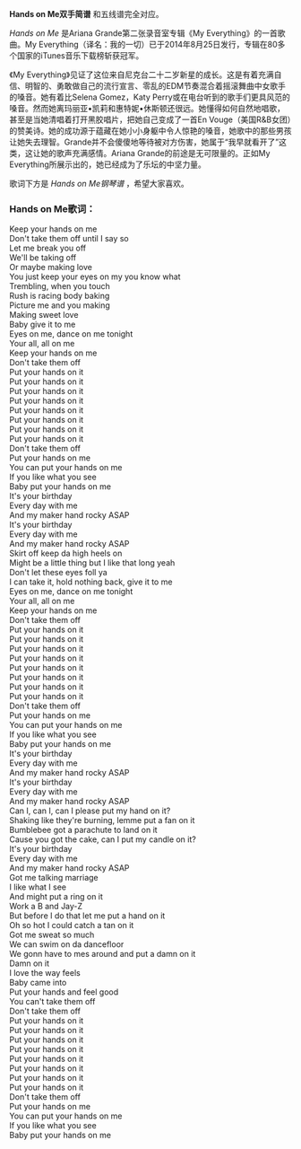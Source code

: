 

**Hands on Me双手简谱** 和五线谱完全对应。

_Hands on Me_ 是Ariana Grande第二张录音室专辑《My Everything》的一首歌曲。My
Everything（译名：我的一切）已于2014年8月25日发行，专辑在80多个国家的iTunes音乐下载榜斩获冠军。

《My
Everything》见证了这位来自尼克台二十二岁新星的成长。这是有着充满自信、明智的、勇敢做自己的流行宣言、零乱的EDM节奏混合着摇滚舞曲中女歌手的嗓音。她有着比Selena
Gomez，Katy
Perry或在电台听到的歌手们更具风范的嗓音。然而她离玛丽亚•凯莉和惠特妮•休斯顿还很远。她懂得如何自然地唱歌，甚至是当她清唱着打开黑胶唱片，把她自己变成了一首En
Vouge（美国R&B女团）的赞美诗。她的成功源于蕴藏在她小小身躯中令人惊艳的嗓音，她歌中的那些男孩让她失去理智。Grande并不会傻傻地等待被对方伤害，她属于“我早就看开了”这类，这让她的歌声充满感情。Ariana
Grande的前途是无可限量的。正如My Everything所展示出的，她已经成为了乐坛的中坚力量。

歌词下方是 _Hands on Me钢琴谱_ ，希望大家喜欢。

### Hands on Me歌词：

Keep your hands on me  
Don't take them off until I say so  
Let me break you off  
We'll be taking off  
Or maybe making love  
You just keep your eyes on my you know what  
Trembling, when you touch  
Rush is racing body baking  
Picture me and you making  
Making sweet love  
Baby give it to me  
Eyes on me, dance on me tonight  
Your all, all on me  
Keep your hands on me  
Don't take them off  
Put your hands on it  
Put your hands on it  
Put your hands on it  
Put your hands on it  
Put your hands on it  
Put your hands on it  
Put your hands on it  
Put your hands on it  
Don't take them off  
Put your hands on me  
You can put your hands on me  
If you like what you see  
Baby put your hands on me  
It's your birthday  
Every day with me  
And my maker hand rocky ASAP  
It's your birthday  
Every day with me  
And my maker hand rocky ASAP  
Skirt off keep da high heels on  
Might be a little thing but I like that long yeah  
Don't let these eyes foll ya  
I can take it, hold nothing back, give it to me  
Eyes on me, dance on me tonight  
Your all, all on me  
Keep your hands on me  
Don't take them off  
Put your hands on it  
Put your hands on it  
Put your hands on it  
Put your hands on it  
Put your hands on it  
Put your hands on it  
Put your hands on it  
Put your hands on it  
Don't take them off  
Put your hands on me  
You can put your hands on me  
If you like what you see  
Baby put your hands on me  
It's your birthday  
Every day with me  
And my maker hand rocky ASAP  
It's your birthday  
Every day with me  
And my maker hand rocky ASAP  
Can I, can I, can I please put my hand on it?  
Shaking like they're burning, lemme put a fan on it  
Bumblebee got a parachute to land on it  
Cause you got the cake, can I put my candle on it?  
It's your birthday  
Every day with me  
And my maker hand rocky ASAP  
Got me talking marriage  
I like what I see  
And might put a ring on it  
Work a B and Jay-Z  
But before I do that let me put a hand on it  
Oh so hot I could catch a tan on it  
Got me sweat so much  
We can swim on da dancefloor  
We gonn have to mes around and put a damn on it  
Damn on it  
I love the way feels  
Baby came into  
Put your hands and feel good  
You can't take them off  
Don't take them off  
Put your hands on it  
Put your hands on it  
Put your hands on it  
Put your hands on it  
Put your hands on it  
Put your hands on it  
Put your hands on it  
Put your hands on it  
Don't take them off  
Put your hands on me  
You can put your hands on me  
If you like what you see  
Baby put your hands on me


